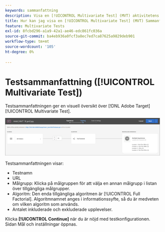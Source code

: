 ```yaml
---
keywords: sammanfattning
description: Visa en [!UICONTROL Multivariate Test] (MVT) aktivitetens sammanfattning som ger en visuell översikt över din aktivitet i [!DNL Adobe Target].
title: Hur kan jag visa en [!UICONTROL Multivariate Test] (MVT) Sammanfattning av aktivitet?
feature: Multivariate Tests
exl-id: 8fcbd296-a1a9-42a1-ae46-edc861fc036a
source-git-commit: ba4eb936a0fcf3a8ec7ed7ca87625a9829deb901
workflow-type: tm+mt
source-wordcount: '105'
ht-degree: 0%

---
```


# Testsammanfattning ([!UICONTROL Multivariate Test])

Testsammanfattningen ger en visuell översikt över [!DNL Adobe Target] [!UICONTROL Multivariate Test].

![Testsammanfattning, dialogruta](/help/main/c-activities/c-multivariate-testing/t-create-multivariate-test/assets/summary2new.png)

Testsammanfattningen visar:

* Testnamn
* URL
* Målgrupp: Klicka på målgruppen för att välja en annan målgrupp i listan över tillgängliga målgrupper.
* Algoritm: Den enda tillgängliga algoritmen är [!UICONTROL Full Factorial]. Algoritmnamnet anges i informationssyfte, så du är medveten om vilken algoritm som används.
* Antalet inkluderade och exkluderade upplevelser.

Klicka **[!UICONTROL Continue]** när du är nöjd med testkonfigurationen. Sidan Mål och inställningar öppnas.

